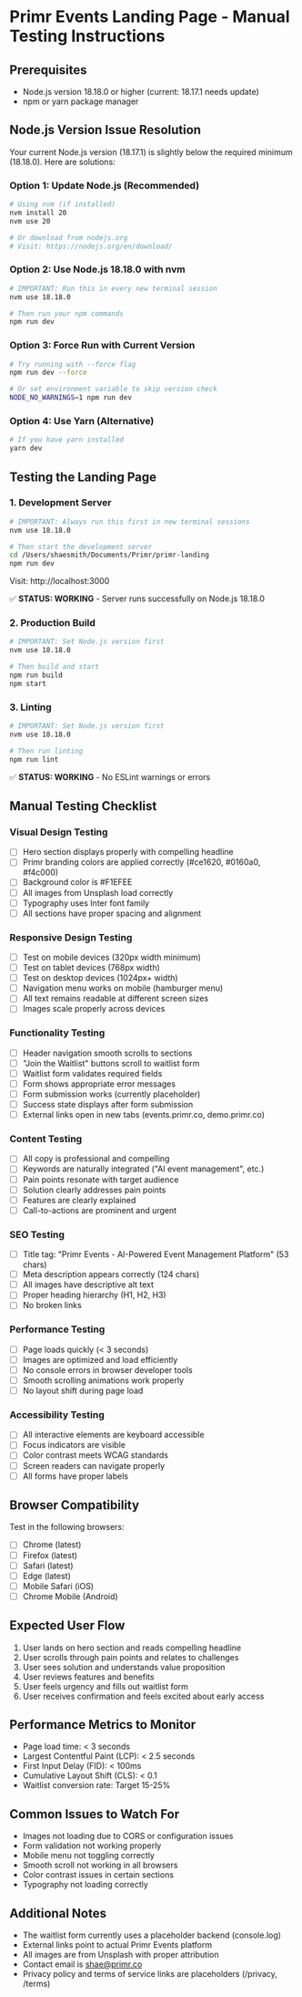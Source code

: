 # Primr Events Landing Page - Manual Testing Instructions

## Prerequisites
- Node.js version 18.18.0 or higher (current: 18.17.1 needs update)
- npm or yarn package manager

## Node.js Version Issue Resolution
Your current Node.js version (18.17.1) is slightly below the required minimum (18.18.0). Here are solutions:

### Option 1: Update Node.js (Recommended)
```bash
# Using nvm (if installed)
nvm install 20
nvm use 20

# Or download from nodejs.org
# Visit: https://nodejs.org/en/download/
```

### Option 2: Use Node.js 18.18.0 with nvm
```bash
# IMPORTANT: Run this in every new terminal session
nvm use 18.18.0

# Then run your npm commands
npm run dev
```

### Option 3: Force Run with Current Version
```bash
# Try running with --force flag
npm run dev --force

# Or set environment variable to skip version check
NODE_NO_WARNINGS=1 npm run dev
```

### Option 4: Use Yarn (Alternative)
```bash
# If you have yarn installed
yarn dev
```

## Testing the Landing Page

### 1. Development Server
```bash
# IMPORTANT: Always run this first in new terminal sessions
nvm use 18.18.0

# Then start the development server
cd /Users/shaesmith/Documents/Primr/primr-landing
npm run dev
```
Visit: http://localhost:3000

✅ **STATUS: WORKING** - Server runs successfully on Node.js 18.18.0

### 2. Production Build
```bash
# IMPORTANT: Set Node.js version first
nvm use 18.18.0

# Then build and start
npm run build
npm start
```

### 3. Linting
```bash
# IMPORTANT: Set Node.js version first
nvm use 18.18.0

# Then run linting
npm run lint
```

✅ **STATUS: WORKING** - No ESLint warnings or errors

## Manual Testing Checklist

### Visual Design Testing
- [ ] Hero section displays properly with compelling headline
- [ ] Primr branding colors are applied correctly (#ce1620, #0160a0, #f4c000)
- [ ] Background color is #F1EFEE
- [ ] All images from Unsplash load correctly
- [ ] Typography uses Inter font family
- [ ] All sections have proper spacing and alignment

### Responsive Design Testing
- [ ] Test on mobile devices (320px width minimum)
- [ ] Test on tablet devices (768px width)
- [ ] Test on desktop devices (1024px+ width)
- [ ] Navigation menu works on mobile (hamburger menu)
- [ ] All text remains readable at different screen sizes
- [ ] Images scale properly across devices

### Functionality Testing
- [ ] Header navigation smooth scrolls to sections
- [ ] "Join the Waitlist" buttons scroll to waitlist form
- [ ] Waitlist form validates required fields
- [ ] Form shows appropriate error messages
- [ ] Form submission works (currently placeholder)
- [ ] Success state displays after form submission
- [ ] External links open in new tabs (events.primr.co, demo.primr.co)

### Content Testing
- [ ] All copy is professional and compelling
- [ ] Keywords are naturally integrated ("AI event management", etc.)
- [ ] Pain points resonate with target audience
- [ ] Solution clearly addresses pain points
- [ ] Features are clearly explained
- [ ] Call-to-actions are prominent and urgent

### SEO Testing
- [ ] Title tag: "Primr Events - AI-Powered Event Management Platform" (53 chars)
- [ ] Meta description appears correctly (124 chars)
- [ ] All images have descriptive alt text
- [ ] Proper heading hierarchy (H1, H2, H3)
- [ ] No broken links

### Performance Testing
- [ ] Page loads quickly (< 3 seconds)
- [ ] Images are optimized and load efficiently
- [ ] No console errors in browser developer tools
- [ ] Smooth scrolling animations work properly
- [ ] No layout shift during page load

### Accessibility Testing
- [ ] All interactive elements are keyboard accessible
- [ ] Focus indicators are visible
- [ ] Color contrast meets WCAG standards
- [ ] Screen readers can navigate properly
- [ ] All forms have proper labels

## Browser Compatibility
Test in the following browsers:
- [ ] Chrome (latest)
- [ ] Firefox (latest)
- [ ] Safari (latest)
- [ ] Edge (latest)
- [ ] Mobile Safari (iOS)
- [ ] Chrome Mobile (Android)

## Expected User Flow
1. User lands on hero section and reads compelling headline
2. User scrolls through pain points and relates to challenges
3. User sees solution and understands value proposition
4. User reviews features and benefits
5. User feels urgency and fills out waitlist form
6. User receives confirmation and feels excited about early access

## Performance Metrics to Monitor
- Page load time: < 3 seconds
- Largest Contentful Paint (LCP): < 2.5 seconds
- First Input Delay (FID): < 100ms
- Cumulative Layout Shift (CLS): < 0.1
- Waitlist conversion rate: Target 15-25%

## Common Issues to Watch For
- Images not loading due to CORS or configuration issues
- Form validation not working properly
- Mobile menu not toggling correctly
- Smooth scroll not working in all browsers
- Color contrast issues in certain sections
- Typography not loading correctly

## Additional Notes
- The waitlist form currently uses a placeholder backend (console.log)
- External links point to actual Primr Events platform
- All images are from Unsplash with proper attribution
- Contact email is shae@primr.co
- Privacy policy and terms of service links are placeholders (/privacy, /terms)
